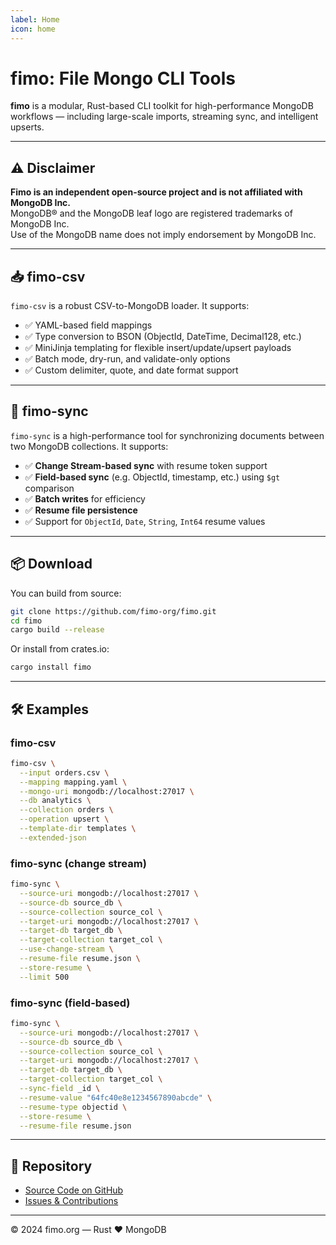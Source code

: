 ```yaml
---
label: Home
icon: home
---
```


# fimo: File Mongo CLI Tools

**fimo** is a modular, Rust-based CLI toolkit for high-performance MongoDB workflows — including large-scale imports, streaming sync, and intelligent upserts.

---

## ⚠️ Disclaimer

**Fimo is an independent open-source project and is not affiliated with MongoDB Inc.**  
MongoDB® and the MongoDB leaf logo are registered trademarks of MongoDB Inc.  
Use of the MongoDB name does not imply endorsement by MongoDB Inc.

---


## 📥 fimo-csv

`fimo-csv` is a robust CSV-to-MongoDB loader. It supports:

- ✅ YAML-based field mappings
- ✅ Type conversion to BSON (ObjectId, DateTime, Decimal128, etc.)
- ✅ MiniJinja templating for flexible insert/update/upsert payloads
- ✅ Batch mode, dry-run, and validate-only options
- ✅ Custom delimiter, quote, and date format support

---

## 🔄 fimo-sync

`fimo-sync` is a high-performance tool for synchronizing documents between two MongoDB collections. It supports:

- ✅ **Change Stream-based sync** with resume token support
- ✅ **Field-based sync** (e.g. ObjectId, timestamp, etc.) using `$gt` comparison
- ✅ **Batch writes** for efficiency
- ✅ **Resume file persistence**
- ✅ Support for `ObjectId`, `Date`, `String`, `Int64` resume values

---

## 📦 Download

You can build from source:

```bash
git clone https://github.com/fimo-org/fimo.git
cd fimo
cargo build --release
```

Or install from crates.io:

```bash
cargo install fimo
```

---

## 🛠 Examples

### fimo-csv 

```bash
fimo-csv \
  --input orders.csv \
  --mapping mapping.yaml \
  --mongo-uri mongodb://localhost:27017 \
  --db analytics \
  --collection orders \
  --operation upsert \
  --template-dir templates \
  --extended-json
```

### fimo-sync (change stream)

```bash
fimo-sync \
  --source-uri mongodb://localhost:27017 \
  --source-db source_db \
  --source-collection source_col \
  --target-uri mongodb://localhost:27017 \
  --target-db target_db \
  --target-collection target_col \
  --use-change-stream \
  --resume-file resume.json \
  --store-resume \
  --limit 500
```

### fimo-sync (field-based)

```bash
fimo-sync \
  --source-uri mongodb://localhost:27017 \
  --source-db source_db \
  --source-collection source_col \
  --target-uri mongodb://localhost:27017 \
  --target-db target_db \
  --target-collection target_col \
  --sync-field _id \
  --resume-value "64fc40e8e1234567890abcde" \
  --resume-type objectid \
  --store-resume \
  --resume-file resume.json
```

---

## 📁 Repository

- [Source Code on GitHub](https://github.com/fimo-org/fimo)
- [Issues & Contributions](https://github.com/fimo-org/fimo/issues)

---

© 2024 fimo.org — Rust ❤️ MongoDB

